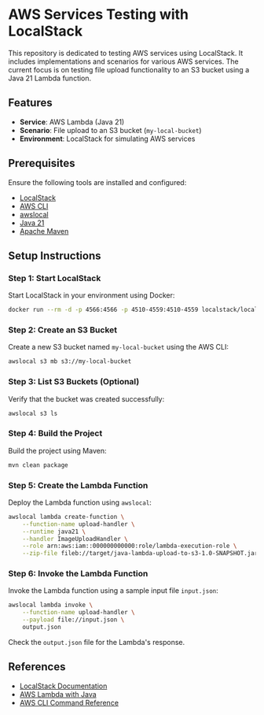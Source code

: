 # AWS Services Testing with LocalStack

This repository is dedicated to testing AWS services using LocalStack. It includes implementations and scenarios for various AWS services. The current focus is on testing file upload functionality to an S3 bucket using a Java 21 Lambda function.

## Features
- **Service**: AWS Lambda (Java 21)
- **Scenario**: File upload to an S3 bucket (`my-local-bucket`)
- **Environment**: LocalStack for simulating AWS services

## Prerequisites
Ensure the following tools are installed and configured:
- [LocalStack](https://docs.localstack.cloud/)
- [AWS CLI](https://aws.amazon.com/cli/)
- [awslocal](https://github.com/localstack/awscli-local)
- [Java 21](https://www.oracle.com/java/technologies/javase/jdk21-archive-downloads.html)
- [Apache Maven](https://maven.apache.org/)

## Setup Instructions

### Step 1: Start LocalStack
Start LocalStack in your environment using Docker:
```bash
docker run --rm -d -p 4566:4566 -p 4510-4559:4510-4559 localstack/localstack
```

### Step 2: Create an S3 Bucket
Create a new S3 bucket named `my-local-bucket` using the AWS CLI:
```bash
awslocal s3 mb s3://my-local-bucket
```

### Step 3: List S3 Buckets (Optional)
Verify that the bucket was created successfully:
```bash
awslocal s3 ls
```

### Step 4: Build the Project
Build the project using Maven:
```bash
mvn clean package
```

### Step 5: Create the Lambda Function
Deploy the Lambda function using `awslocal`:
```bash
awslocal lambda create-function \
    --function-name upload-handler \
    --runtime java21 \
    --handler ImageUploadHandler \
    --role arn:aws:iam::000000000000:role/lambda-execution-role \
    --zip-file fileb://target/java-lambda-upload-to-s3-1.0-SNAPSHOT.jar
```

### Step 6: Invoke the Lambda Function
Invoke the Lambda function using a sample input file `input.json`:
```bash
awslocal lambda invoke \
    --function-name upload-handler \
    --payload file://input.json \
    output.json
```
Check the `output.json` file for the Lambda's response.

## References
- [LocalStack Documentation](https://docs.localstack.cloud/)
- [AWS Lambda with Java](https://docs.aws.amazon.com/lambda/latest/dg/lambda-java.html)
- [AWS CLI Command Reference](https://docs.aws.amazon.com/cli/latest/reference/)

